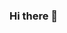 ### Hi there 👋

<!--
- 🔭 I’m currently working on a Rotation System.
- 🌱 I’m currently learning WEB/API, MVC 
- 👯 I’m looking to collaborate on any c# related projects. 
- 📫 How to reach me: nes_cal@msn.com
-->
